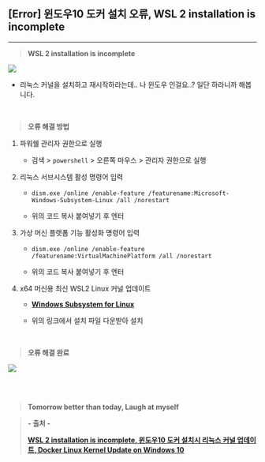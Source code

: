 ## [Error] 윈도우10 도커 설치 오류, WSL 2 installation is incomplete

---

> **WSL 2 installation is incomplete**

![](https://velog.velcdn.com/images/lilclown/post/11100049-8fdc-473a-8002-b0029a84c834/image.png)

-   리눅스 커널을 설치하고 재시작하라는데..
    나 윈도우 인걸요..?
    일단 하라니까 해봅니다.

<br>

> **오류 해결 방법**

1. 파워쉘 관리자 권한으로 실행
    - 검색 > `powershell` > 오른쪽 마우스 > 관리자 권한으로 실행
2. 리눅스 서브시스템 활성 명령어 입력

    - `dism.exe /online /enable-feature /featurename:Microsoft-Windows-Subsystem-Linux /all /norestart`

    - 위의 코드 복사 붙여넣기 후 엔터

3. 가상 머신 플랫폼 기능 활성화 명령어 입력

    - `dism.exe /online /enable-feature /featurename:VirtualMachinePlatform /all /norestart`

    - 위의 코드 복사 붙여넣기 후 엔터

4. x64 머신용 최신 WSL2 Linux 커널 업데이트

    - **[Windows Subsystem for Linux](wslstorestorage.blob.core.windows.net/wslblob/wsl_update_x64.msi)**

    - 위의 링크에서 설치 파일 다운받아 설치

<br>

> **오류 해결 완료**

![](https://velog.velcdn.com/images/lilclown/post/9db45c8d-0f51-4403-a5be-18b2e1dae842/image.PNG)

<br><br>

> **Tomorrow better than today, Laugh at myself**

> **- 출처 -**
>
> **[WSL 2 installation is incomplete, 윈도우10 도커 설치시 리눅스 커널 업데이트, Docker Linux Kernel Update on Windows 10](https://blog.nachal.com/1691)**
